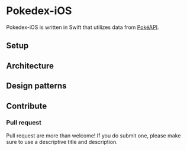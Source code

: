 # Pokedex-iOS
Pokedex-iOS is written in Swift that utilizes data from [PokéAPI](https://pokeapi.co/).

## Setup

## Architecture

## Design patterns

## Contribute

### Pull request

Pull request are more than welcome! If you do submit one, please make sure to use a descriptive title and description.
